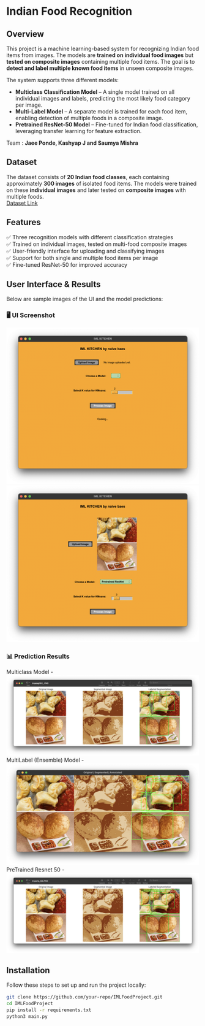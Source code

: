 # Indian Food Recognition  

## Overview  
This project is a machine learning-based system for recognizing Indian food items from images. The models are **trained on individual food images** but **tested on composite images** containing multiple food items. The goal is to **detect and label multiple known food items** in unseen composite images.  

The system supports three different models:  

- **Multiclass Classification Model** – A single model trained on all individual images and labels, predicting the most likely food category per image.  
- **Multi-Label Model** – A separate model is trained for each food item, enabling detection of multiple foods in a composite image.  
- **Pretrained ResNet-50 Model** – Fine-tuned for Indian food classification, leveraging transfer learning for feature extraction.  
 
Team : **Jaee Ponde, Kashyap J and Saumya Mishra**
## Dataset  
The dataset consists of **20 Indian food classes**, each containing approximately **300 images** of isolated food items. The models were trained on these **individual images** and later tested on **composite images** with multiple foods.  
[Dataset Link](https://www.kaggle.com/datasets/l33tc0d3r/indian-food-classification)  

## Features  
✅ Three recognition models with different classification strategies  
✅ Trained on individual images, tested on multi-food composite images  
✅ User-friendly interface for uploading and classifying images  
✅ Support for both single and multiple food items per image  
✅ Fine-tuned ResNet-50 for improved accuracy  

## User Interface & Results  
Below are sample images of the UI and the model predictions:  

### 🖥️ UI Screenshot  
![UI Screenshot](output/interface1.png)  
![UI Screenshot](output/interface2.png)  

### 📊 Prediction Results  
Multiclass Model - 
![Prediction Result](output/multiClass.png)  
MultiLabel (Ensemble) Model - 
![Prediction Result](output/MultiLabel.png) 
PreTrained Resnet 50 - 
![Prediction Result](output/pretrained.png) 
## Installation  

Follow these steps to set up and run the project locally:  
  
```bash
git clone https://github.com/your-repo/IMLFoodProject.git
cd IMLFoodProject
pip install -r requirements.txt
python3 main.py

